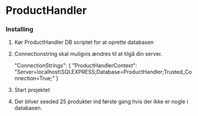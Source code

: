 # ProductHandler

### Installing


1. Kør ProductHandler DB scriptet for at oprette databasen

2. Connectionstring skal muligvis ændres til at tilgå din server.

    "ConnectionStrings": {
    "ProductHandlerContext": "Server=localhost\\SQLEXPRESS;Database=ProductHandler;Trusted_Connection=True;"  }

3. Start projektet

4. Der bliver seeded 25 produkter ind første gang hvis der ikke er nogle i databasen.

